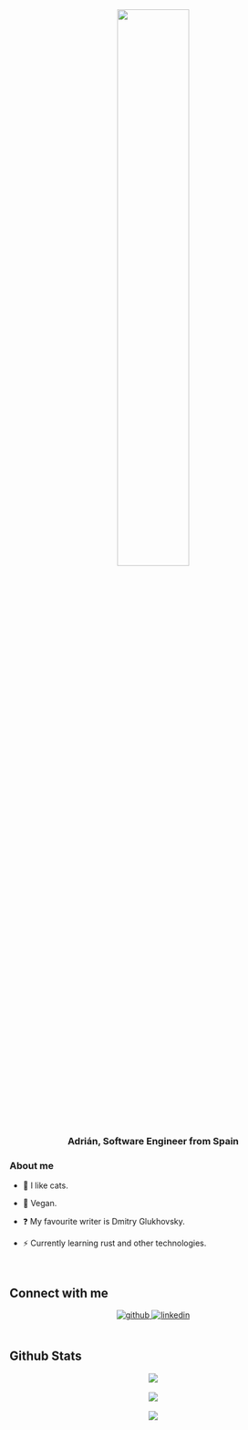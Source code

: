 <div align="center">
<img src="https://codingcat.codes/wp-content/uploads/2017/08/l1-1.png" align="center" style="width: 50%" />
</div>  
  

### <div align="center">Adrián, Software Engineer from Spain</div>  
  



### About me  
- 👾 I like cats.  
  

- 🌱 Vegan.  
  

- ❓ My favourite writer is Dmitry Glukhovsky.  
  

- ⚡ Currently learning rust and other technologies.  
  

<br/>  


## Connect with me  
<div align="center">
<a href="https://github.com/adrianvillanueva997" target="_blank">
<img src=https://img.shields.io/badge/github-%2324292e.svg?&style=for-the-badge&logo=github&logoColor=white alt=github style="margin-bottom: 5px;" />
</a>
<a href="https://linkedin.com/in/adrian-villanueva-martinez/" target="_blank">
<img src=https://img.shields.io/badge/linkedin-%231E77B5.svg?&style=for-the-badge&logo=linkedin&logoColor=white alt=linkedin style="margin-bottom: 5px;" />
</a>  
</div>  
  

<br/>  


## Github Stats 
<div align="center"><img src="https://github-readme-stats.vercel.app/api/top-langs/?username=adrianvillanueva997&hide_border=true&layout=compact&langs_count=20&hide=css,html,yacc" align="center" /></div>  

<br/>  


 

<div align="center">
<img src="https://komarev.com/ghpvc/?username=adrianvillanueva997&&style=flat-square" align="center" />
</div>  
  

<br/>  

<div align="center">
            <a href="https://paypal.me/thexiao77" target="_blank" style="display: inline-block;">
                <img
                    src="https://img.shields.io/badge/Donate-PayPal-blue.svg?style=flat-square" 
                    align="center"
                />
            </a></div>  

<br/>  


<br />
